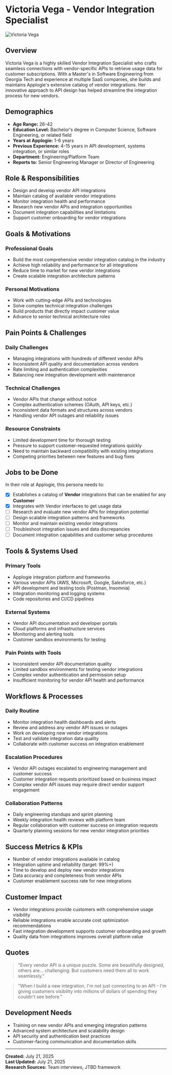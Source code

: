 # Victoria Vega - Vendor Integration Specialist

![Victoria Vega](../assets/avatars/victoria-vega.png)

## Overview
Victoria Vega is a highly skilled Vendor Integration Specialist who crafts seamless connections with vendor-specific APIs to retrieve usage data for customer subscriptions. With a Master's in Software Engineering from Georgia Tech and experience at multiple SaaS companies, she builds and maintains Applogie's extensive catalog of vendor integrations. Her innovative approach to API design has helped streamline the integration process for new vendors.

## Demographics
- **Age Range:** 26-42
- **Education Level:** Bachelor's degree in Computer Science, Software Engineering, or related field
- **Years at Applogie:** 1-6 years
- **Previous Experience:** 4-15 years in API development, systems integration, or similar roles
- **Department:** Engineering/Platform Team
- **Reports to:** Senior Engineering Manager or Director of Engineering

## Role & Responsibilities
- Design and develop vendor API integrations
- Maintain catalog of available vendor integrations
- Monitor integration health and performance
- Research new vendor APIs and integration opportunities
- Document integration capabilities and limitations
- Support customer onboarding for vendor integrations

## Goals & Motivations
### Professional Goals
- Build the most comprehensive vendor integration catalog in the industry
- Achieve high reliability and performance for all integrations
- Reduce time to market for new vendor integrations
- Create scalable integration architecture patterns

### Personal Motivations
- Work with cutting-edge APIs and technologies
- Solve complex technical integration challenges
- Build products that directly impact customer value
- Advance to senior technical architecture roles

## Pain Points & Challenges
### Daily Challenges
- Managing integrations with hundreds of different vendor APIs
- Inconsistent API quality and documentation across vendors
- Rate limiting and authentication complexities
- Balancing new integration development with maintenance

### Technical Challenges
- Vendor APIs that change without notice
- Complex authentication schemes (OAuth, API keys, etc.)
- Inconsistent data formats and structures across vendors
- Handling vendor API outages and reliability issues

### Resource Constraints
- Limited development time for thorough testing
- Pressure to support customer-requested integrations quickly
- Need to maintain backward compatibility with existing integrations
- Competing priorities between new features and bug fixes

## Jobs to be Done
In their role at Applogie, this persona needs to:
- [x] Establishes a catalog of **Vendor** integrations that can be enabled for any **Customer**
- [x] Integrates with Vendor interfaces to get usage data
- [ ] Research and evaluate new vendor APIs for integration potential
- [ ] Design scalable integration patterns and frameworks
- [ ] Monitor and maintain existing vendor integrations
- [ ] Troubleshoot integration issues and data discrepancies
- [ ] Document integration capabilities and customer setup procedures

## Tools & Systems Used
### Primary Tools
- Applogie integration platform and frameworks
- Various vendor APIs (AWS, Microsoft, Google, Salesforce, etc.)
- API development and testing tools (Postman, Insomnia)
- Integration monitoring and logging systems
- Code repositories and CI/CD pipelines

### External Systems
- Vendor API documentation and developer portals
- Cloud platforms and infrastructure services
- Monitoring and alerting tools
- Customer sandbox environments for testing

### Pain Points with Tools
- Inconsistent vendor API documentation quality
- Limited sandbox environments for testing vendor integrations
- Complex vendor authentication and permission setup
- Insufficient monitoring for vendor API health and performance

## Workflows & Processes
### Daily Routine
- Monitor integration health dashboards and alerts
- Review and address any vendor API issues or outages
- Work on developing new vendor integrations
- Test and validate integration data quality
- Collaborate with customer success on integration enablement

### Escalation Procedures
- Vendor API outages escalated to engineering management and customer success
- Customer integration requests prioritized based on business impact
- Complex vendor API issues may require direct vendor support engagement

### Collaboration Patterns
- Daily engineering standups and sprint planning
- Weekly integration health reviews with platform team
- Regular collaboration with customer success on integration requests
- Quarterly planning sessions for new vendor integration priorities

## Success Metrics & KPIs
- Number of vendor integrations available in catalog
- Integration uptime and reliability (target: 99%+)
- Time to develop and deploy new vendor integrations
- Data accuracy and completeness from vendor APIs
- Customer enablement success rate for new integrations

## Customer Impact
- Vendor integrations provide customers with comprehensive usage visibility
- Reliable integrations enable accurate cost optimization recommendations
- Fast integration development supports customer onboarding and growth
- Quality data from integrations improves overall platform value

## Quotes
> "Every vendor API is a unique puzzle. Some are beautifully designed, others are... challenging. But customers need them all to work seamlessly."

> "When I build a new integration, I'm not just connecting to an API - I'm giving customers visibility into millions of dollars of spending they couldn't see before."

## Development Needs
- Training on new vendor APIs and emerging integration patterns
- Advanced system architecture and scalability design
- API security and authentication best practices
- Customer-facing communication and documentation skills

---

**Created:** July 21, 2025  
**Last Updated:** July 21, 2025  
**Research Sources:** Team interviews, JTBD framework
